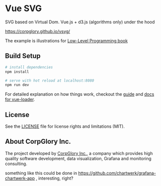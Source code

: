 # Vue SVG

SVG based on Virtual Dom. Vue.js + d3.js (algorithms only)
under the hood

https://corpglory.github.io/vsvg/

The example is illustrations for [Low-Level Programming book](https://www.amazon.com/Low-Level-Programming-Assembly-Execution-Architecture/dp/1484224027)


## Build Setup

``` bash
# install dependencies
npm install

# serve with hot reload at localhost:8080
npm run dev

```

For detailed explanation on how things work, checkout the [guide](http://vuejs-templates.github.io/webpack/) and [docs for vue-loader](http://vuejs.github.io/vue-loader).

## License

See the [LICENSE](LICENSE.md) file for license rights and limitations (MIT).

## About CorpGlory Inc.
The project developed by [CorpGlory Inc.](https://corpglory.com/), a company which provides high quality software development, data visualization, Grafana and monitoring consulting.


something like this could be done in https://github.com/chartwerk/grafana-chartwerk-app , interesting, right?
